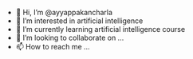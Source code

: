 - 👋 Hi, I’m @ayyappakancharla
- 👀 I’m interested in artificial intelligence 
- 🌱 I’m currently learning artificial intelligence course 
- 💞️ I’m looking to collaborate on ...
- 📫 How to reach me ...

<!---
ayyappakancharla/ayyappakancharla is a ✨ special ✨ repository because its `README.md` (this file) appears on your GitHub profile.
You can click the Preview link to take a look at your changes.
--->
